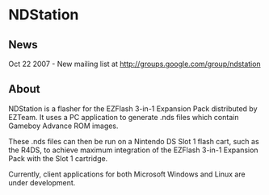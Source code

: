 # NDStation #


## News ##
Oct 22 2007 - New mailing list at http://groups.google.com/group/ndstation


## About ##
NDStation is a flasher for the EZFlash 3-in-1 Expansion Pack distributed by EZTeam. It uses a PC application to generate .nds files which contain Gameboy Advance ROM images.

These .nds files can then be run on a Nintendo DS Slot 1 flash cart, such as the R4DS, to achieve maximum integration of the EZFlash 3-in-1 Expansion Pack with the Slot 1 cartridge.

Currently, client applications for both Microsoft Windows and Linux are under development.